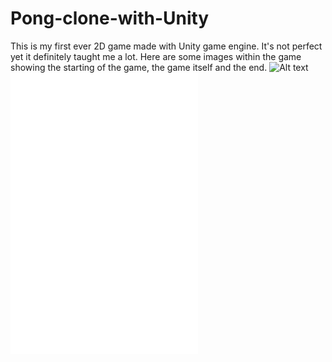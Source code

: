 # Pong-clone-with-Unity
This is my first ever 2D game made with Unity game engine. It's not perfect yet it definitely taught me a lot.
Here are some images within the game showing the starting of the game, the game itself and the end.
![Alt text](D:\Downloads=true "Capture")
![ALT](/path/image.ext)
![ALT](/path/image.ext)
![ALT](/path/image.ext)
